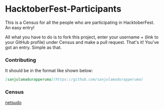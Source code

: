# HacktoberFest-Participants
This is a Census for all the people who are participating in HacktoberFest. An easy entry!

All what you have to do is to fork this project, enter your username + (link to your GitHub profile) under Census and make a pull request. That's it! You've got an entry. Simple as that.

### Contributing
It should be in the format like shown below:

```markdown
[sanjulamadurapperuma](https://github.com/sanjulamadurapperuma)
```

### Census
[netsudo](https://github.com/netsudo)
